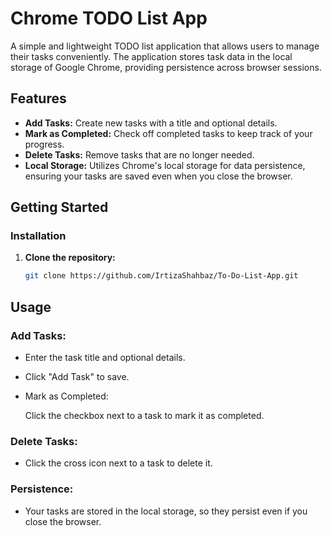 # Chrome TODO List App

A simple and lightweight TODO list application that allows users to manage their tasks conveniently. The application stores task data in the local storage of Google Chrome, providing persistence across browser sessions.

## Features
- **Add Tasks:** Create new tasks with a title and optional details.
- **Mark as Completed:** Check off completed tasks to keep track of your progress.
- **Delete Tasks:** Remove tasks that are no longer needed.
- **Local Storage:** Utilizes Chrome's local storage for data persistence, ensuring your tasks are saved even when you close the browser.

## Getting Started

### Installation
1. **Clone the repository:**
   ```bash
   git clone https://github.com/IrtizaShahbaz/To-Do-List-App.git
## Usage

### Add Tasks:
- Enter the task title and optional details.
- Click "Add Task" to save.
- Mark as Completed:

  Click the checkbox next to a task to mark it as completed.

### Delete Tasks:
- Click the cross icon next to a task to delete it.

### Persistence:

- Your tasks are stored in the local storage, so they persist even if you close the browser.
